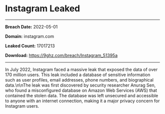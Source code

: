 # Instagram Leaked

------------
**Breach Date:** 2022-05-01

**Domain:** instagram.com

**Leaked Count:** 17017213

**Download:** https://9ghz.com/breach/Instagram_51395a

------------
In July 2022, Instagram faced a massive leak that exposed the data of over 170 million users. This leak included a database of sensitive information such as user profiles, email addresses, phone numbers, and biographical data.\n\nThe leak was first discovered by security researcher Anurag Sen, who found a misconfigured database on Amazon Web Services (AWS) that contained the stolen data. The database was left unsecured and accessible to anyone with an internet connection, making it a major privacy concern for Instagram users.
